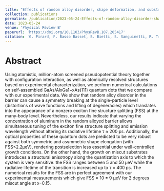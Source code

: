 ```yaml
---
title: "Effects of random alloy disorder, shape deformation, and substrate misorientation on the exciton lifetime and fine structure splitting of GaAs/AlxGa1−xAs (111) quantum dots."
collection: publications
permalink: /publication/2023-05-24-Effects-of-random-alloy-disorder-shape-deformation-and-substrate-misorientation
date: 2023-05-24
venue: 'Physical Review B'
paperurl: 'https://doi.org/10.1103/PhysRevB.107.205417'
citation: 'G. Pirard, F. Basso Basset, S. Bietti, S. Sanguinetti, R. Trotta, G. Bester, Phys. Rev. B 107, 205417 (2023)'
---
```

# Abstract

Using atomistic, million-atom screened pseudopotential theory together with configuration interaction, as well as atomically resolved structures based on experimental characterization, we perform numerical calculations on self-assembled GaAs/AlxGa1−xAs(111) quantum dots that we compare with our experimental data. We show that random alloy disorder in the barrier can cause a symmetry breaking at the single-particle level (distortions of wave functions and lifting of degeneracies) which translates into the appearance of a nonzero exciton fine structure splitting (FSS) at the many-body level. Nevertheless, our results indicate that varying the concentration of aluminum in the random alloyed barrier allows simultaneous tuning of the exciton fine structure splitting and emission wavelength without altering its radiative lifetime τ ≈ 200 ps. Additionally, the optical properties of these quantum dots are predicted to be very robust against both symmetric and asymmetric shape elongation (with FSS≤2.2µeV), rendering postselection less essential under well-controlled growth conditions. On the other hand, the growth on miscut substrates introduces a structural anisotropy along the quantization axis to which the system is very sensitive: the FSS ranges between 5 and 50 µeV while the radiative lifetime of the transition is increased up to τ = 400 ps. The numerical results for the FSS are in perfect agreement with our experimental measurements which give FSS = 10 ± 9 µeV for 2 degrees miscut angle at x=0.15.
